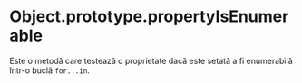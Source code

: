 # Object.prototype.propertyIsEnumerable

Este o metodă care testează o proprietate dacă este setată a fi enumerabilă într-o buclă `for...in`.
